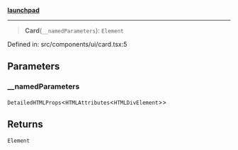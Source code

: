 [**launchpad**](index.md)

***

> **Card**(`__namedParameters`): `Element`

Defined in: src/components/ui/card.tsx:5

## Parameters

### \_\_namedParameters

`DetailedHTMLProps`\<`HTMLAttributes`\<`HTMLDivElement`\>\>

## Returns

`Element`

